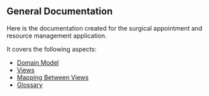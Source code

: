 ## General Documentation

Here is the documentation created for the surgical appointment and resource management application.

It covers the following aspects:

* [Domain Model](domain-model/readme.md)
* [Views](views/general-views.md)
* [Mapping Between Views](views/mapping-views.md)
* [Glossary](glossary.md)